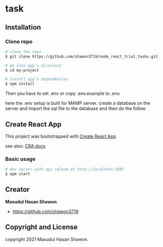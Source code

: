 # task

## Installation

### Clone repo

``` bash
# clone the repo
$ git clone https://github.com/shawon3719/node_react_trial_tasks.git

# go into app's directory
$ cd my-project

# install app's dependencies
$ npm install
```

Then you have to set .env or copy .env.example to .env. 

here the .env setup is built for MAMP server. create a database on the server and import the sql file to the database and then do the follow


## Create React App
This project was bootstrapped with [Create React App](https://github.com/facebook/create-react-app)

see also:
[CRA docs](https://create-react-app.dev/docs/getting-started)

### Basic usage

``` bash
# dev server with api reload at http://localhost:3007
$ npm start
```

## Creator

**Masudul Hasan Shawon**
* <https://github.com/shawon3719>

## Copyright and License

copyright 2021 Masudul Hasan Shawon.   
